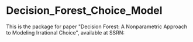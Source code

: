 # Decision_Forest_Choice_Model
This is the package for paper "Decision Forest: A Nonparametric Approach to Modeling Irrational Choice", available at SSRN: 

